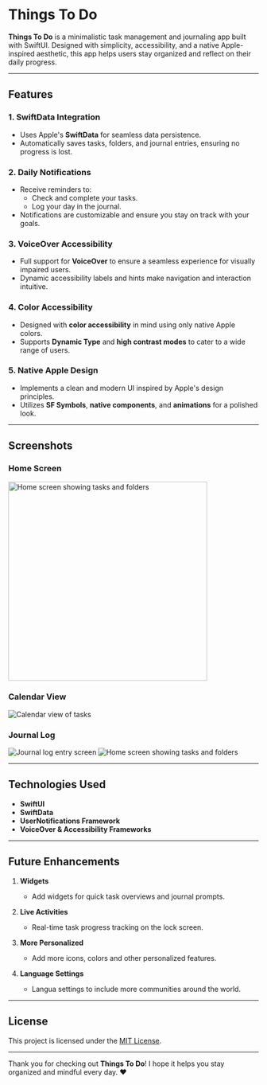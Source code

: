 # Things To Do

**Things To Do** is a minimalistic task management and journaling app built with SwiftUI. Designed with simplicity, accessibility, and a native Apple-inspired aesthetic, this app helps users stay organized and reflect on their daily progress.

---

## Features

### 1. **SwiftData Integration**
- Uses Apple's **SwiftData** for seamless data persistence.
- Automatically saves tasks, folders, and journal entries, ensuring no progress is lost.

### 2. **Daily Notifications**
- Receive reminders to:
  - Check and complete your tasks.
  - Log your day in the journal.
- Notifications are customizable and ensure you stay on track with your goals.

### 3. **VoiceOver Accessibility**
- Full support for **VoiceOver** to ensure a seamless experience for visually impaired users.
- Dynamic accessibility labels and hints make navigation and interaction intuitive.

### 4. **Color Accessibility**
- Designed with **color accessibility** in mind using only native Apple colors.
- Supports **Dynamic Type** and **high contrast modes** to cater to a wide range of users.

### 5. **Native Apple Design**
- Implements a clean and modern UI inspired by Apple's design principles.
- Utilizes **SF Symbols**, **native components**, and **animations** for a polished look.

---

## Screenshots

### Home Screen
<img src="Img/img3.PNG" alt="Home screen showing tasks and folders" width="400"/>

### Calendar View
![Calendar view of tasks](Img/img2.PNG)

### Journal Log
![Journal log entry screen](Img/img3.PNG) ![Home screen showing tasks and folders](Img/img5.PNG)

---

## Technologies Used

- **SwiftUI**
- **SwiftData**
- **UserNotifications Framework**
- **VoiceOver & Accessibility Frameworks**

---

## Future Enhancements

1. **Widgets**
   - Add widgets for quick task overviews and journal prompts.

2. **Live Activities**
   - Real-time task progress tracking on the lock screen.

3. **More Personalized**
   - Add more icons, colors and other personalized features.


4. **Language Settings**
   - Langua settings to include more communities around the world.

---

## License

This project is licensed under the [MIT License](LICENSE).

---

Thank you for checking out **Things To Do**! I hope it helps you stay organized and mindful every day. ♥︎

